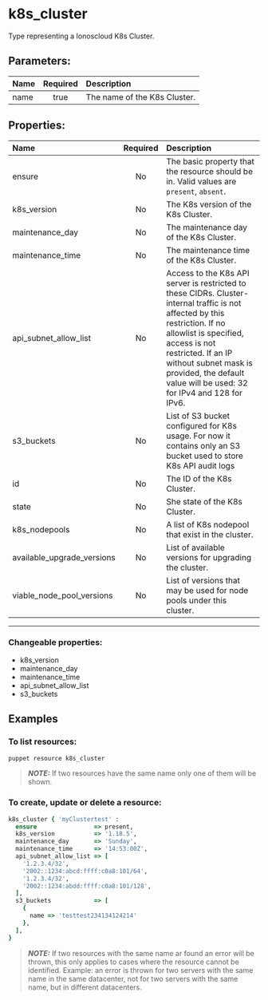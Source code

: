 # k8s_cluster

Type representing a Ionoscloud K8s Cluster.

## Parameters:

| Name | Required | Description |
| :--- | :-: | :--- |
| name | true | The name of the K8s Cluster.   |

## Properties:

| Name | Required | Description |
| :--- | :-: | :--- |
| ensure | No | The basic property that the resource should be in.  Valid values are `present`, `absent`.  |
| k8s_version | No | The K8s version of the K8s Cluster.   |
| maintenance_day | No | The maintenance day of the K8s Cluster.   |
| maintenance_time | No | The maintenance time of the K8s Cluster.   |
| api_subnet_allow_list | No | Access to the K8s API server is restricted to these CIDRs. Cluster-internal traffic is not affected by this restriction. If no allowlist is specified, access is not restricted. If an IP without subnet mask is provided, the default value will be used: 32 for IPv4 and 128 for IPv6.   |
| s3_buckets | No | List of S3 bucket configured for K8s usage. For now it contains only an S3 bucket used to store K8s API audit logs   |
| id | No | The ID of the K8s Cluster.   |
| state | No | She state of the K8s Cluster.   |
| k8s_nodepools | No | A list of K8s nodepool that exist in the cluster.   |
| available_upgrade_versions | No | List of available versions for upgrading the cluster.   |
| viable_node_pool_versions | No | List of versions that may be used for node pools under this cluster.   |
***


### Changeable properties:

* k8s_version
* maintenance_day
* maintenance_time
* api_subnet_allow_list
* s3_buckets


## Examples

### To list resources:
```bash
puppet resource k8s_cluster
```
> **_NOTE:_** If two resources have the same name only one of them will be shown.


### To create, update or delete a resource:

```ruby
k8s_cluster { 'myClustertest' :
  ensure                => present,
  k8s_version           => '1.18.5',
  maintenance_day       => 'Sunday',
  maintenance_time      => '14:53:00Z',
  api_subnet_allow_list => [
    '1.2.3.4/32',
    '2002::1234:abcd:ffff:c0a8:101/64',
    '1.2.3.4/32',
    '2002::1234:abdd:ffff:c0a8:101/128',
  ],
  s3_buckets            => [
    {
      name => 'testtest234134124214'
    },
  ],
}

```
> **_NOTE:_** If two resources with the same name ar found an error will be thrown, this only applies to cases where the resource cannot be identified. Example: an error is thrown for two servers with the same name in the same datacenter, not for two servers with the same name, but in different datacenters.

